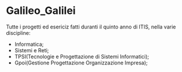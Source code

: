 # Galileo_Galilei
Tutte i progetti ed esericiz fatti duranti il quinto anno di ITIS, nella varie discipline:
- Informatica;
- Sistemi e Reti;
- TPSI(Tecnologie e Progettazione di Sistemi Informatici);
- Gpoi(Gestione Progettazione Organizzazione Impresa);
